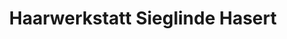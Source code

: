 ---
title: "Haarwerkstatt Sieglinde Hasert"
url: /eislingen-fils/haarwerkstatt-sieglinde-hasert/
shop: Friseur
---